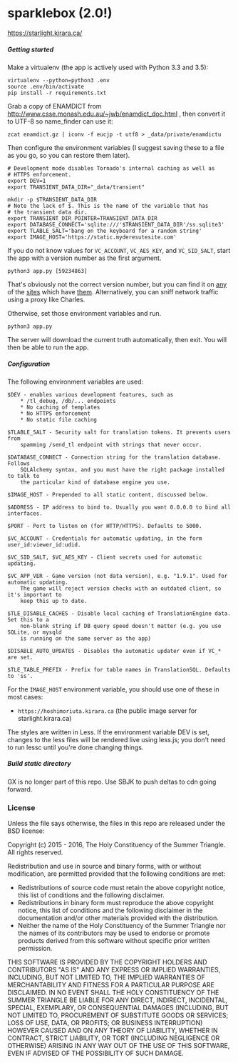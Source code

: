 # sparklebox (2.0!)

https://starlight.kirara.ca/

##### Getting started

Make a virtualenv (the app is actively used with Python 3.3 and 3.5):

    virtualenv --python=python3 .env
    source .env/bin/activate
    pip install -r requirements.txt

Grab a copy of ENAMDICT from http://www.csse.monash.edu.au/~jwb/enamdict_doc.html ,
then convert it to UTF-8 so name_finder can use it:

    zcat enamdict.gz | iconv -f eucjp -t utf8 > _data/private/enamdictu

Then configure the environment variables (I suggest saving these to a file as
you go, so you can restore them later).

    # Development mode disables Tornado's internal caching as well as
    # HTTPS enforcement.
    export DEV=1
    export TRANSIENT_DATA_DIR="_data/transient"

    mkdir -p $TRANSIENT_DATA_DIR
    # Note the lack of $. This is the name of the variable that has
    # the transient data dir.
    export TRANSIENT_DIR_POINTER=TRANSIENT_DATA_DIR
    export DATABASE_CONNECT='sqlite:///'$TRANSIENT_DATA_DIR'/ss.sqlite3'
    export TLABLE_SALT='bang on the keyboard for a random string'
    export IMAGE_HOST='https://static.myderesutesite.com'

If you do not know values for `VC_ACCOUNT`, `VC_AES_KEY`, and `VC_SID_SALT`,
start the app with a version number as the first argument.

    python3 app.py [59234863]

That's obviously not the correct version number, but you can find it on
[any](https://starlight.kirara.ca/) of the [sites](http://usamin.info/) which
have [them](https://boards.4chan.org/vg/catalog#s=idolm@ster). Alternatively,
you can sniff network traffic using a proxy like Charles.

Otherwise, set those environment variables and run.

    python3 app.py

The server will download the current truth automatically, then exit.
You will then be able to run the app.

##### Configuration

The following environment variables are used:

```
$DEV - enables various development features, such as
    * /tl_debug, /db/... endpoints
    * No caching of templates
    * No HTTPS enforcement
    * No static file caching

$TLABLE_SALT - Security salt for translation tokens. It prevents users from
    spamming /send_tl endpoint with strings that never occur.

$DATABASE_CONNECT - Connection string for the translation database. Follows
    SQLAlchemy syntax, and you must have the right package installed to talk to
    the particular kind of database engine you use.

$IMAGE_HOST - Prepended to all static content, discussed below.

$ADDRESS - IP address to bind to. Usually you want 0.0.0.0 to bind all interfaces.

$PORT - Port to listen on (for HTTP/HTTPS). Defaults to 5000.

$VC_ACCOUNT - Credentials for automatic updating, in the form user_id:viewer_id:udid.

$VC_SID_SALT, $VC_AES_KEY - Client secrets used for automatic updating.

$VC_APP_VER - Game version (not data version), e.g. "1.9.1". Used for automatic updating.
    The game will reject version checks with an outdated client, so it's important to
    keep this up to date.

$TLE_DISABLE_CACHES - Disable local caching of TranslationEngine data. Set this to a
    non-blank string if DB query speed doesn't matter (e.g. you use SQLite, or mysqld
    is running on the same server as the app)

$DISABLE_AUTO_UPDATES - Disables the automatic updater even if VC_* are set.

$TLE_TABLE_PREFIX - Prefix for table names in TranslationSQL. Defaults to 'ss'.

```

For the `IMAGE_HOST` environment variable, you should use one of these
in most cases:

- `https://hoshimoriuta.kirara.ca` (the public image server for starlight.kirara.ca)

The styles are written in Less. If the environment variable DEV is set,
changes to the less files will be rendered live using less.js;
you don't need to run lessc until you're done changing things.

##### Build static directory

GX is no longer part of this repo. Use SBJK to push deltas to cdn going forward.

### License

Unless the file says otherwise, the files in this repo are released
under the BSD license:

Copyright (c) 2015 - 2016, The Holy Constituency of the Summer Triangle.
All rights reserved.

Redistribution and use in source and binary forms, with or without
modification, are permitted provided that the following conditions are met:

* Redistributions of source code must retain the above copyright
  notice, this list of conditions and the following disclaimer.
* Redistributions in binary form must reproduce the above copyright
  notice, this list of conditions and the following disclaimer in the
  documentation and/or other materials provided with the distribution.
* Neither the name of the Holy Constituency of the Summer Triangle nor the
  names of its contributors may be used to endorse or promote products
  derived from this software without specific prior written permission.

THIS SOFTWARE IS PROVIDED BY THE COPYRIGHT HOLDERS AND CONTRIBUTORS "AS IS" AND
ANY EXPRESS OR IMPLIED WARRANTIES, INCLUDING, BUT NOT LIMITED TO, THE IMPLIED
WARRANTIES OF MERCHANTABILITY AND FITNESS FOR A PARTICULAR PURPOSE ARE
DISCLAIMED. IN NO EVENT SHALL THE HOLY CONSTITUENCY OF THE SUMMER TRIANGLE
BE LIABLE FOR ANY DIRECT, INDIRECT, INCIDENTAL, SPECIAL, EXEMPLARY, OR
CONSEQUENTIAL DAMAGES
(INCLUDING, BUT NOT LIMITED TO, PROCUREMENT OF SUBSTITUTE GOODS OR SERVICES;
LOSS OF USE, DATA, OR PROFITS; OR BUSINESS INTERRUPTION) HOWEVER CAUSED AND
ON ANY THEORY OF LIABILITY, WHETHER IN CONTRACT, STRICT LIABILITY, OR TORT
(INCLUDING NEGLIGENCE OR OTHERWISE) ARISING IN ANY WAY OUT OF THE USE OF THIS
SOFTWARE, EVEN IF ADVISED OF THE POSSIBILITY OF SUCH DAMAGE.
